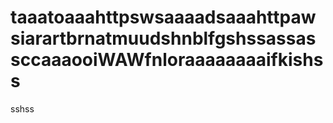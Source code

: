 # taaatoaaahttpswsaaaadsaaahttpawsiarartbrnatmuudshnblfgshssassassccaaaooiWAWfnloraaaaaaaaifkishss
sshss
